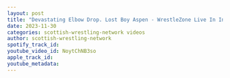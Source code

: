 ```yaml
---
layout: post
title: "Devastating Elbow Drop. Lost Boy Aspen - WrestleZone Live In Inverurie"
date: 2023-11-30
categories: scottish-wrestling-network videos
author: scottish-wrestling-network
spotify_track_id: 
youtube_video_id: NoytChNB3so
apple_track_id: 
youtube_metadata: 
---
```

